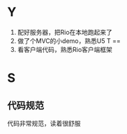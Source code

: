 Y
==
1. 配好服务器，把Rio在本地跑起来了
2. 做了个MVC的小demo，熟悉U5
T
==
1. 看客户端代码，熟悉Rio客户端框架

S
==
代码规范
--
代码非常规范，读着很舒服
